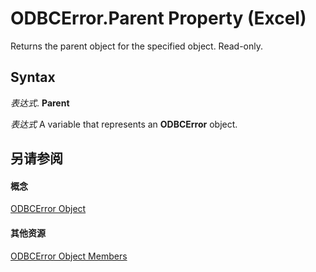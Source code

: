 
# ODBCError.Parent Property (Excel)

Returns the parent object for the specified object. Read-only.


## Syntax

 _表达式_. **Parent**

 _表达式_ A variable that represents an **ODBCError** object.


## 另请参阅


#### 概念


[ODBCError Object](a256d466-7fa1-4b0f-fe01-c2640743e7e9.md)
#### 其他资源


[ODBCError Object Members](http://msdn.microsoft.com/library/d2dc90a0-5f7e-1e2e-6fdf-307b3ed42fec%28Office.15%29.aspx)